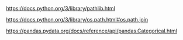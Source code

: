 https://docs.python.org/3/library/pathlib.html

https://docs.python.org/3/library/os.path.html#os.path.join

https://pandas.pydata.org/docs/reference/api/pandas.Categorical.html
